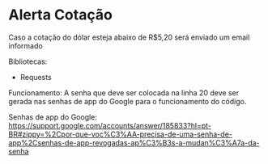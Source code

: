 # Alerta Cotação
Caso a cotação do dólar esteja abaixo de R$5,20 será enviado um email informado 

Bibliotecas:
- Requests

Funcionamento:
A senha que deve ser colocada na linha 20 deve ser gerada nas senhas de app do Google para o funcionamento do código.

Senhas de app do Google:
https://support.google.com/accounts/answer/185833?hl=pt-BR#zippy=%2Cpor-que-voc%C3%AA-precisa-de-uma-senha-de-app%2Csenhas-de-app-revogadas-ap%C3%B3s-a-mudan%C3%A7a-da-senha
